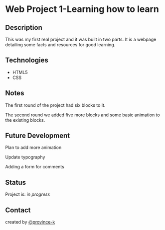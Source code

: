 # Web Project 1-Learning how to learn
## Description
This was my first real project and it was built in two parts. It is a webpage detailing some facts and resources for good learning.
## Technologies
* HTML5
* CSS
## Notes
The first round of the project had six blocks to it.

The second round we added five more blocks and some basic animation to the existing blocks.
## Future Development
Plan to add more animation

Update typography

Adding a form for comments
## Status
Project is: *in progress*
## Contact
created by [@province-k]()
